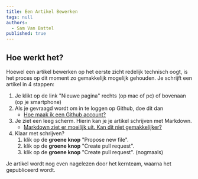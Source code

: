 ```yaml
---
title: Een Artikel Bewerken
tags: null
authors:
  - Sam Van Battel
published: true
---
```


## Hoe werkt het?

Hoewel een artikel bewerken op het eerste zicht redelijk technisch oogt, is het proces op dit moment zo gemakkelijk mogelijk gehouden. Je schrijft een artikel in 4 stappen:

 1. Je klikt op de link "Nieuwe pagina" rechts (op mac of pc) of bovenaan (op je smartphone)
 2. Als je gevraagd wordt om in te loggen op Github, doe dit dan
    - [Hoe maak ik een Github account?](/digitale-leraar/pages/digitale-leraar-account-maken.html)
 3. Je ziet een leeg scherm. Hierin kan je je artikel schrijven met Markdown.
    - [Markdown ziet er moeilijk uit. Kan dit niet gemakkelijker?](/digitale-leraar/markdown-editor.html)
 4. Klaar met schrijven? 
    1. klik op de **groene knop** "Propose new file".
    2. klik op de **groene knop** "Create pull request".
    3. klik op de **groene knop** "Create pull request". (nogmaals)

Je artikel wordt nog even nagelezen door het kernteam, waarna het gepubliceerd wordt.
